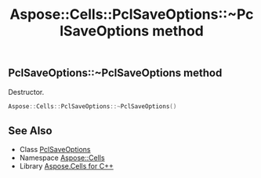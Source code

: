 ﻿---
title: Aspose::Cells::PclSaveOptions::~PclSaveOptions method
linktitle: ~PclSaveOptions
second_title: Aspose.Cells for C++ API Reference
description: 'Aspose::Cells::PclSaveOptions::~PclSaveOptions method. Destructor in C++.'
type: docs
weight: 200
url: /cpp/aspose.cells/pclsaveoptions/~pclsaveoptions/
---
## PclSaveOptions::~PclSaveOptions method


Destructor.

```cpp
Aspose::Cells::PclSaveOptions::~PclSaveOptions()
```

## See Also

* Class [PclSaveOptions](../)
* Namespace [Aspose::Cells](../../)
* Library [Aspose.Cells for C++](../../../)
